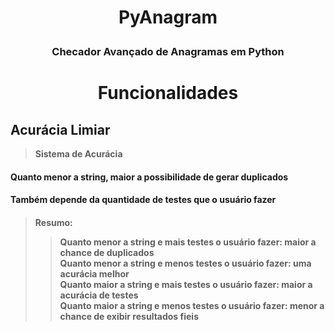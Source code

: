 # <p align=center> PyAnagram </p>
### <p align=center> Checador Avançado de Anagramas em Python </p>

# <p align=center> Funcionalidades </p>

## Acurácia Limiar
> **Sistema de Acurácia** <br>
<h4> Quanto menor a string, maior a possibilidade de gerar duplicados </h4>
<h4> Também depende da quantidade de testes que o usuário fazer <h4>

> **Resumo:**  <br>
>> Quanto menor a string e mais testes o usuário fazer: maior a chance de duplicados <br>
>> Quanto menor a string e menos testes o usuário fazer: uma acurácia melhor <br>
>> Quanto maior a string e mais testes o usuário fazer: maior a acurácia de testes <br>
>> Quanto maior a string e menos testes o usuário fazer: menor a chance de exibir resultados fieis <br>


